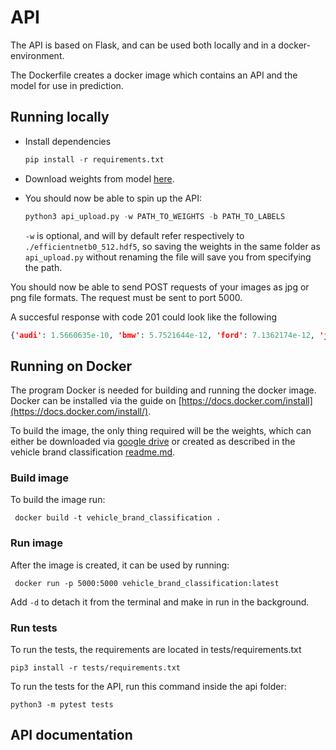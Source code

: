 # API

The API is based on Flask, and can be used both locally and in a docker-environment.

The Dockerfile creates a docker image which contains an API and the model for use in prediction.
 

## Running locally

* Install dependencies
   ```py
   pip install -r requirements.txt
   ```

* Download weights from model [here](https://drive.google.com/file/d/1CXWGf2hj_sJXIsSE4wfqUOqIv-EsYf7x/view?usp=sharing).

* You should now be able to spin up the API:

  ```py
  python3 api_upload.py -w PATH_TO_WEIGHTS -b PATH_TO_LABELS
  ```

   `-w` is optional, and will by default refer respectively to `./efficientnetb0_512.hdf5`, so saving the weights in the same folder as `api_upload.py` without renaming the file will save you from specifying the path.
   
 You should now be able to send POST requests of your images as jpg or png file formats. The request must be sent to port 5000.

 A succesful response with code 201 could look like the following
 ```json
 {'audi': 1.5660635e-10, 'bmw': 5.7521644e-12, 'ford': 7.1362174e-12, 'jaguar': 7.3524025e-12, 'mercedes': 4.0594708e-11, 'mitsubishi': 3.221091e-14, 'nissan': 1.0, 'peugeot': 1.3644183e-11, 'porsche': 3.095818e-12, 'skoda': 1.0349395e-09, 'tesla': 2.1225747e-12, 'toyota': 1.0142925e-10, 'volkswagen': 4.066172e-12, 'volvo': 7.5269685e-10}
 ```

## Running on Docker

The program Docker is needed for building and running the docker image.
Docker can be installed via the guide on [https://docs.docker.com/install](https://docs.docker.com/install/). 

To build the image, the only thing required will be the weights, which can either be downloaded via [google drive](https://drive.google.com/file/d/1CXWGf2hj_sJXIsSE4wfqUOqIv-EsYf7x/view?usp=sharing) or created as described in the vehicle brand classification [readme.md](../vehicle_brand_classification/README.md).


### Build image
To build the image run:
```
 docker build -t vehicle_brand_classification .
```

### Run image
After the image is created, it can be used by running:
```
 docker run -p 5000:5000 vehicle_brand_classification:latest
```

Add `-d` to detach it from the terminal and make in run in the background.


### Run tests
To run the tests, the requirements are located in tests/requirements.txt
```
pip3 install -r tests/requirements.txt
```
To run the tests for the API, run this command inside the api folder:
```
python3 -m pytest tests
```

## API documentation

